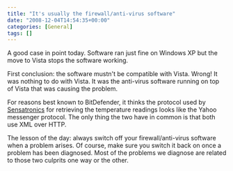 ```yaml
---
title: "It's usually the firewall/anti-virus software"
date: "2008-12-04T14:54:35+00:00"
categories: [General]
tags: []
---
```


A good case in point today. Software ran just fine on Windows XP but the move to Vista stops the software working.

First conclusion: the software mustn't be compatible with Vista. Wrong! It was nothing to do with Vista. It was the anti-virus software running on top of Vista that was causing the problem.

For reasons best known to BitDefender, it thinks the protocol used by <a href="http://www.sensatronics.co.uk/">Sensatronics</a> for retrieving the temperature readings looks like the Yahoo messenger protocol. The only thing the two have in common is that both use XML over HTTP.

The lesson of the day: always switch off your firewall/anti-virus software when a problem arises. Of course, make sure you switch it back on once a problem has been diagnosed. Most of the problems we diagnose are related to those two culprits one way or the other.
